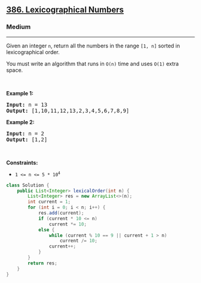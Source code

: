 <h2><a href="https://leetcode.com/problems/lexicographical-numbers">386. Lexicographical Numbers</a></h2><h3>Medium</h3><hr><p>Given an integer <code>n</code>, return all the numbers in the range <code>[1, n]</code> sorted in lexicographical order.</p>

<p>You must write an algorithm that runs in&nbsp;<code>O(n)</code>&nbsp;time and uses <code>O(1)</code> extra space.&nbsp;</p>

<p>&nbsp;</p>
<p><strong class="example">Example 1:</strong></p>
<pre><strong>Input:</strong> n = 13
<strong>Output:</strong> [1,10,11,12,13,2,3,4,5,6,7,8,9]
</pre><p><strong class="example">Example 2:</strong></p>
<pre><strong>Input:</strong> n = 2
<strong>Output:</strong> [1,2]
</pre>
<p>&nbsp;</p>
<p><strong>Constraints:</strong></p>

<ul>
	<li><code>1 &lt;= n &lt;= 5 * 10<sup>4</sup></code></li>
</ul>

```java
class Solution {
    public List<Integer> lexicalOrder(int n) {
        List<Integer> res = new ArrayList<>(n);
        int current = 1;
        for (int i = 0; i < n; i++) {
            res.add(current);
            if (current * 10 <= n)
                current *= 10;
            else {
                while (current % 10 == 9 || current + 1 > n)
                    current /= 10;
                current++;
            }
        }
        return res;
    }
}
```
